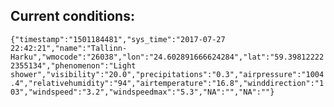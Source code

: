 ## Current conditions: 
 ``` {"timestamp":"1501184481","sys_time":"2017-07-27 22:42:21","name":"Tallinn-Harku","wmocode":"26038","lon":"24.602891666624284","lat":"59.398122222355134","phenomenon":"Light shower","visibility":"20.0","precipitations":"0.3","airpressure":"1004.4","relativehumidity":"94","airtemperature":"16.8","winddirection":"103","windspeed":"3.2","windspeedmax":"5.3","NA":"","NA":""} ```
